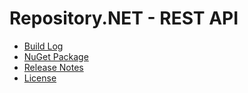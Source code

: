 # Repository.NET - REST API
- [Build Log](https://ci.appveyor.com/project/skthomasjr/Repository-RestApi)
- [NuGet Package](https://www.nuget.org/packages/Repository.NET-RestApi)
- [Release Notes](https://github.com/skthomasjr/Repository-RestApi/releases)
- [License](LICENSE.md)

